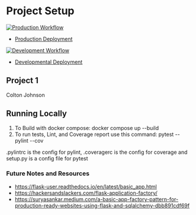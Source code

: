 # Project Setup

[![Production Workflow](https://github.com/coltonj14/docker-flask-project1/actions/workflows/prod.yml/badge.svg)](https://github.com/coltonj14/docker-flask-project1/actions/workflows/prod.yml)

* [Production Deployment](https://cj236-project1-production.herokuapp.com/)


[![Development Workflow](https://github.com/coltonj14/docker-flask-project1/actions/workflows/dev.yml/badge.svg)](https://github.com/coltonj14/docker-flask-project1/actions/workflows/dev.yml)

* [Developmental Deployment](https://cj236-project1-development.herokuapp.com/)

## Project 1 
Colton Johnson

## Running Locally

1. To Build with docker compose:
   docker compose up --build
2. To run tests, Lint, and Coverage report use this command: pytest --pylint --cov

.pylintrc is the config for pylint, .coveragerc is the config for coverage and setup.py is a config file for pytest


### Future Notes and Resources
* https://flask-user.readthedocs.io/en/latest/basic_app.html
* https://hackersandslackers.com/flask-application-factory/
* https://suryasankar.medium.com/a-basic-app-factory-pattern-for-production-ready-websites-using-flask-and-sqlalchemy-dbb891cdf69f
